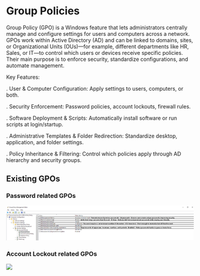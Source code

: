 # Group Policies

Group Policy (GPO) is a Windows feature that lets administrators centrally manage and configure settings for users and computers across a network. GPOs work within Active Directory (AD) and can be linked to domains, sites, or Organizational Units (OUs)—for example, different departments like HR, Sales, or IT—to control which users or devices receive specific policies. Their main purpose is to enforce security, standardize configurations, and automate management.

Key Features:

. User & Computer Configuration: Apply settings to users, computers, or both.

. Security Enforcement: Password policies, account lockouts, firewall rules.

. Software Deployment & Scripts: Automatically install software or run scripts at login/startup.

. Administrative Templates & Folder Redirection: Standardize desktop, application, and folder settings.

. Policy Inheritance & Filtering: Control which policies apply through AD hierarchy and security groups.

## Existing GPOs

### Password related GPOs

![](passwordpolicies.png)

### Account Lockout related GPOs

![](accountlockout.png)
